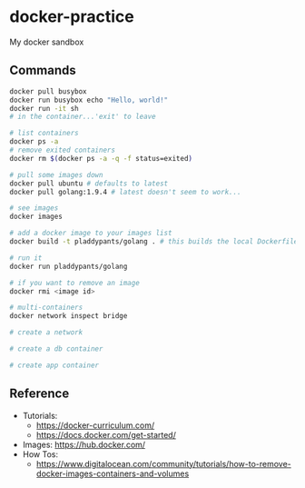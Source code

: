 # docker-practice
My docker sandbox

## Commands
```sh
docker pull busybox
docker run busybox echo "Hello, world!"
docker run -it sh
# in the container...'exit' to leave

# list containers
docker ps -a
# remove exited containers
docker rm $(docker ps -a -q -f status=exited)

# pull some images down
docker pull ubuntu # defaults to latest
docker pull golang:1.9.4 # latest doesn't seem to work...

# see images
docker images

# add a docker image to your images list
docker build -t pladdypants/golang . # this builds the local Dockerfile in this repo

# run it
docker run pladdypants/golang

# if you want to remove an image
docker rmi <image id>

# multi-containers
docker network inspect bridge

# create a network

# create a db container

# create app container


```

## Reference
- Tutorials:
  - https://docker-curriculum.com/
  - https://docs.docker.com/get-started/
- Images: https://hub.docker.com/
- How Tos:
  - https://www.digitalocean.com/community/tutorials/how-to-remove-docker-images-containers-and-volumes
